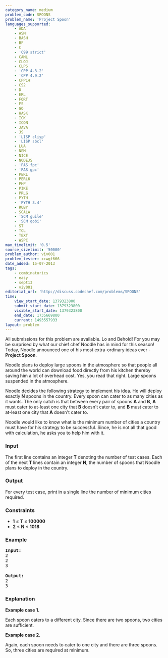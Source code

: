 ```yaml
---
category_name: medium
problem_code: SPOONS
problem_name: 'Project Spoon'
languages_supported:
    - ADA
    - ASM
    - BASH
    - BF
    - C
    - 'C99 strict'
    - CAML
    - CLOJ
    - CLPS
    - 'CPP 4.3.2'
    - 'CPP 4.9.2'
    - CPP14
    - CS2
    - D
    - ERL
    - FORT
    - FS
    - GO
    - HASK
    - ICK
    - ICON
    - JAVA
    - JS
    - 'LISP clisp'
    - 'LISP sbcl'
    - LUA
    - NEM
    - NICE
    - NODEJS
    - 'PAS fpc'
    - 'PAS gpc'
    - PERL
    - PERL6
    - PHP
    - PIKE
    - PRLG
    - PYTH
    - 'PYTH 3.4'
    - RUBY
    - SCALA
    - 'SCM guile'
    - 'SCM qobi'
    - ST
    - TCL
    - TEXT
    - WSPC
max_timelimit: '0.5'
source_sizelimit: '50000'
problem_author: viv001
problem_tester: xcwgf666
date_added: 15-07-2013
tags:
    - combinatorics
    - easy
    - sept13
    - viv001
editorial_url: 'http://discuss.codechef.com/problems/SPOONS'
time:
    view_start_date: 1379323800
    submit_start_date: 1379323800
    visible_start_date: 1379323800
    end_date: 1735669800
    current: 1493557933
layout: problem
---
```

All submissions for this problem are available. Lo and Behold! For you may be surprised by what our chief chef Noodle has in mind for this season! Today, Noodle announced one of his most extra-ordinary ideas ever - **Project Spoon**.

 Noodle plans to deploy large spoons in the atmosphere so that people all around the world can download food directly from his kitchen thereby saving him a lot of overhead cost. Yes, you read that right. Large spoons suspended in the atmosphere.

 Noodle decides the following strategy to implement his idea. He will deploy exactly **N** spoons in the country. Every spoon can cater to as many cities as it wants. The only catch is that between every pair of spoons **A** and **B**, **A** must cater to at-least one city that **B** doesn't cater to, and  **B**  must cater to at-least one city that **A** doesn't cater to.

 Noodle would like to know what is the minimum number of cities a country must have for his strategy to be successful. Since, he is not all that good with calculation, he asks you to help him with it.

### Input

 The first line contains an integer **T** denoting the number of test cases. Each of the next **T** lines contain an integer **N**, the number of spoons that Noodle plans to deploy in the country.

### Output

 For every test case, print in a single line the number of minimum cities required.

### Constraints

- **1** ≤ **T** ≤  **100000**
- **2**  ≤ **N** ≤  **1018**

### Example

<pre><b>Input:</b>
2
2
3

<b>Output:</b>
2
3
</pre>
### Explanation

**Example case 1.**

Each spoon caters to a different city. Since there are two spoons, two cities are sufficient.

**Example case 2.**

Again, each spoon needs to cater to one city and there are three spoons. So, three cities are required at minimum.
